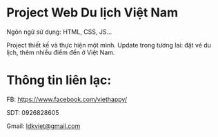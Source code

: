 # Project Web Du lịch Việt Nam
 Ngôn ngữ sử dụng: HTML, CSS, JS...
 
 Project thiết kế và thực hiện một mình. Update trong tương lai: đặt vé du lịch, thêm nhiều điểm đến ở Việt Nam.
 
# Thông tin liên lạc:

 FB: https://www.facebook.com/viethappy/
 
 SDT: 0926828605
 
 Gmail: ldkviet@gmail.com
 
